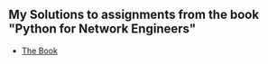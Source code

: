 ## My Solutions to assignments from the book "Python for Network Engineers"
- [The Book](https://pyneng.readthedocs.io/en/latest/index.html)
